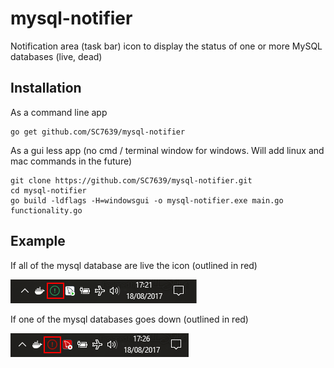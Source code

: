 # mysql-notifier
Notification area (task bar) icon to display the status of one or more MySQL databases (live, dead)

## Installation
As a command line app
```
go get github.com/SC7639/mysql-notifier
```

As a gui less app (no cmd / terminal window for windows. Will add linux and mac commands in the future)
```
git clone https://github.com/SC7639/mysql-notifier.git
cd mysql-notifier
go build -ldflags -H=windowsgui -o mysql-notifier.exe main.go functionality.go
```
## Example
If all of the mysql database are live the icon (outlined in red)

![All Live](https://github.com/SC7639/mysql-notifier/blob/master/images/readme-all-live.png)

If one of the mysql databases goes down (outlined in red)

![Dead](https://github.com/SC7639/mysql-notifier/blob/master/images/readme-dead.png)

